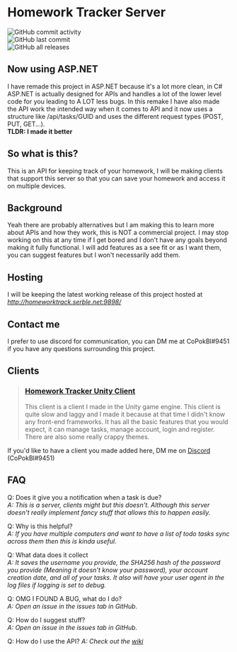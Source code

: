 # Homework Tracker Server

![GitHub commit activity](https://img.shields.io/github/commit-activity/m/CoPokBl/HomeworkTrackerServer?label=Commit%20Frequency&style=for-the-badge)  
![GitHub last commit](https://img.shields.io/github/last-commit/CoPokBl/HomeworkTrackerServer?style=for-the-badge)  
![GitHub all releases](https://img.shields.io/github/downloads/CoPokBl/HomeworkTrackerServer/total?style=for-the-badge)  

## Now using ASP.NET
I have remade this project in ASP.NET because it's a lot more clean, in C# ASP.NET is actually designed for APIs and handles a lot of the lower level code for you leading to A LOT less bugs. In this remake I have also made the API work the intended way when it comes to API and it now uses a structure like /api/tasks/GUID and uses the different request types (POST, PUT, GET...).  
**TLDR: I made it better**

## So what is this?
This is an API for keeping track of your homework, I will be making clients that support this server so that you can save your homework and access it on multiple devices.

## Background
Yeah there are probably alternatives but I am making this to learn more about APIs and how they work, this is NOT a commercial project. I may stop working on this at any time if I get bored and I don't have any goals beyond making it fully functional. I will add features as a see fit or as I want them, you can suggest features but I won't necessarily add them.

## Hosting
I will be keeping the latest working release of this project hosted at *http://homeworktrack.serble.net:9898/*

## Contact me
I prefer to use discord for communication, you can DM me at CoPokBl#9451 if you have any questions surrounding this project.

## Clients

> ### [Homework Tracker Unity Client](https://github.com/CoPokBl/HomeworkTrackerUnityClient)
> This client is a client I made in the Unity game engine. This client is quite slow and laggy and I made it because at that time I didn't know any front-end frameworks. It has all the basic features that you would expect, it can manage tasks, manage account, login and register. There are also some really crappy themes.

If you'd like to have a client you made added here, DM me on [Discord](https://discord.com) (CoPokBl#9451)

## FAQ

Q: Does it give you a notification when a task is due?  
*A: This is a server, clients might but this doesn't. Although this server doesn't really implement fancy stuff that allows this to happen easily.*

Q: Why is this helpful?  
*A: If you have multiple computers and want to have a list of todo tasks sync across them then this is kinda useful.*

Q: What data does it collect  
*A: It saves the username you provide, the SHA256 hash of the password you provide (Meaning it doesn't know your password), your account creation date, and all of your tasks. It also will have your user agent in the log files if logging is set to debug.*

Q: OMG I FOUND A BUG, what do I do?  
*A: Open an issue in the issues tab in GitHub.*

Q: How do I suggest stuff?  
*A: Open an issue in the issues tab in GitHub.*

Q: How do I use the API?
*A: Check out the [wiki](https://github.com/CoPokBl/HomeworkTrackerServer/wiki)*
